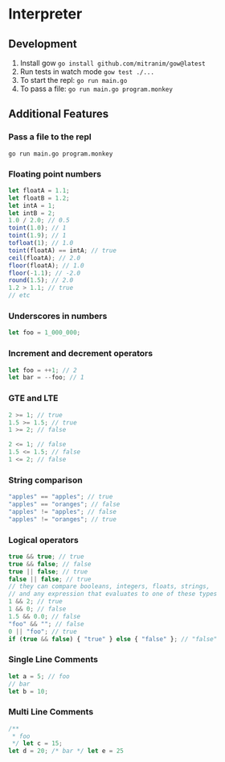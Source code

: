 # Interpreter

## Development

1. Install gow `go install github.com/mitranim/gow@latest`
2. Run tests in watch mode `gow test ./...`
3. To start the repl: `go run main.go`
4. To pass a file: `go run main.go program.monkey`

## Additional Features

### Pass a file to the repl
```
go run main.go program.monkey
```

### Floating point numbers
```js
let floatA = 1.1;
let floatB = 1.2;
let intA = 1;
let intB = 2;
1.0 / 2.0; // 0.5
toint(1.0); // 1
toint(1.9); // 1
tofloat(1); // 1.0
toint(floatA) == intA; // true
ceil(floatA); // 2.0
floor(floatA); // 1.0
floor(-1.1); // -2.0
round(1.5); // 2.0
1.2 > 1.1; // true
// etc
```

### Underscores in numbers
```js
let foo = 1_000_000; 
```

### Increment and decrement operators
```js
let foo = ++1; // 2
let bar = --foo; // 1
```

### GTE and LTE
```js
2 >= 1; // true
1.5 >= 1.5; // true
1 >= 2; // false

2 <= 1; // false
1.5 <= 1.5; // false
1 <= 2; // false
```

### String comparison
```js
"apples" == "apples"; // true
"apples" == "oranges"; // false
"apples" != "apples"; // false
"apples" != "oranges"; // true
```

### Logical operators
```js
true && true; // true
true && false; // false
true || false; // true
false || false; // true
// they can compare booleans, integers, floats, strings,
// and any expression that evaluates to one of these types
1 && 2; // true
1 && 0; // false
1.5 && 0.0; // false
"foo" && ""; // false
0 || "foo"; // true
if (true && false) { "true" } else { "false" }; // "false"
```

### Single Line Comments
```js
let a = 5; // foo
// bar
let b = 10;
```

### Multi Line Comments
```js
/**
 * foo
 */ let c = 15;
let d = 20; /* bar */ let e = 25
```